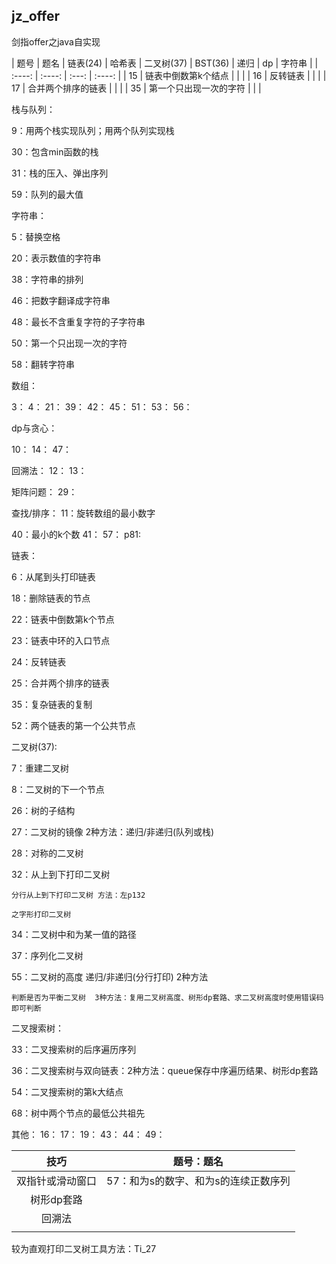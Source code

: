 ## jz_offer
剑指offer之java自实现




|   题号   | 题名               |  链表(24)  |  哈希表 |  二叉树(37) |  BST(36) |  递归  |  dp  | 字符串 |
|  :----: |   :----:          | :---: | :----: |
|    15   | 链表中倒数第k个结点   |       |        |
|    16   |  反转链表           |       |        |
|    17   | 合并两个排序的链表    |       |        |
|    35   | 第一个只出现一次的字符 |       |        |


栈与队列：

9：用两个栈实现队列；用两个队列实现栈

30：包含min函数的栈

31：栈的压入、弹出序列

59：队列的最大值



字符串：

5：替换空格

20：表示数值的字符串

38：字符串的排列

46：把数字翻译成字符串

48：最长不含重复字符的子字符串

50：第一个只出现一次的字符

58：翻转字符串



数组：

3：
4：
21：
39：
42：
45：
51：
53：
56：


dp与贪心：

10：
14：
47：


回溯法：
12：
13：


矩阵问题：
29：


查找/排序：
11：旋转数组的最小数字

40：最小的k个数
41：
57：
p81:


链表：

6：从尾到头打印链表

18：删除链表的节点

22：链表中倒数第k个节点

23：链表中环的入口节点

24：反转链表

25：合并两个排序的链表

35：复杂链表的复制

52：两个链表的第一个公共节点



二叉树(37):

7：重建二叉树

8：二叉树的下一个节点

26：树的子结构

27：二叉树的镜像  2种方法：递归/非递归(队列或栈)

28：对称的二叉树

32：从上到下打印二叉树

    分行从上到下打印二叉树 方法：左p132

    之字形打印二叉树

34：二叉树中和为某一值的路径

37：序列化二叉树

55：二叉树的高度  递归/非递归(分行打印) 2种方法

    判断是否为平衡二叉树  3种方法：复用二叉树高度、树形dp套路、求二叉树高度时使用错误码即可判断


二叉搜索树：

33：二叉搜索树的后序遍历序列

36：二叉搜索树与双向链表：2种方法：queue保存中序遍历结果、树形dp套路

54：二叉搜索树的第k大结点

68：树中两个节点的最低公共祖先




其他：
16：
17：
19：
43：
44：
49：



|   技巧             |                  题号：题名                  |
|  :----:           |               :----:                       |
|    双指针或滑动窗口  |        57：和为s的数字、和为s的连续正数序列       |
|    树形dp套路       |                                            |
|     回溯法          |                                            |
|                   |                                            |



较为直观打印二叉树工具方法：Ti_27